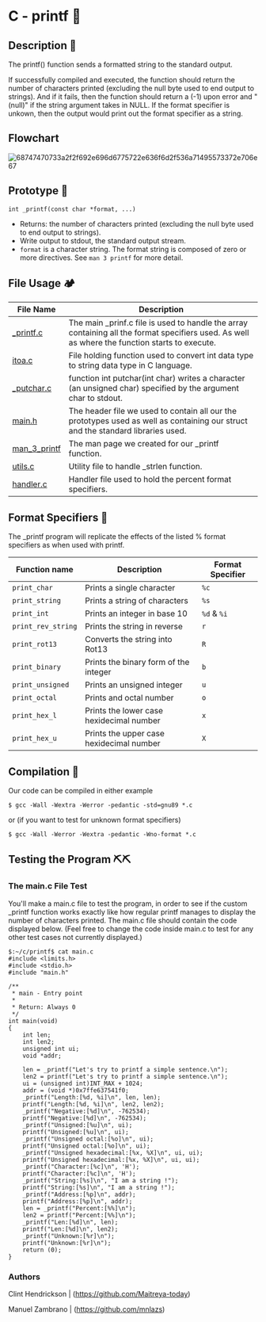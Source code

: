 
# C - printf :page_facing_up:

## Description :memo:
The printf() function sends a formatted string to the standard output.

If successfully compiled and executed, the function should return the number of characters printed (excluding the null byte used to end output to strings). And if it fails, then the function should return a (-1) upon error and "(null)" if the string argument takes in NULL. If the format specifier is unkown, then the output would print out the format specifier as a string.


## Flowchart
![68747470733a2f2f692e696d6775722e636f6d2f536a71495573372e706e67](https://user-images.githubusercontent.com/105505927/178279750-67811154-48ec-4467-9dc4-e89813768989.png)

## Prototype :wrench:
`int _printf(const char *format, ...)`

- Returns: the number of characters printed (excluding the null byte used to end output to strings).
- Write output to stdout, the standard output stream.
- `format` is a character string. The format string is composed of zero or more directives. See `man 3 printf` for more detail.
## File Usage :camping: 
File Name | Description
--- | ---
[_printf.c](https://github.com/Maitreya-today/holbertonschool-printf/blob/master/_printf.c)| The main _prinf.c file is used to handle the array containing all the format specifiers used. As well as where the function starts to execute.
[itoa.c](https://github.com/Maitreya-today/holbertonschool-printf/blob/master/itoa.c) | File holding function used to convert int data type to string data type in C language.
[_putchar.c](https://github.com/Maitreya-today/holbertonschool-printf/blob/master/_putchar.c)| function int putchar(int char) writes a character (an unsigned char) specified by the argument char to stdout.
[main.h](https://github.com/Maitreya-today/holbertonschool-printf/blob/master/main.c) | The header file we used to contain all our the prototypes used as well as containing our struct and the standard libraries used.
[man_3_printf](https://github.com/Maitreya-today/holbertonschool-printf/blob/master/man_3_printf) | The man page we created for our _printf function.
[utils.c](https://github.com/Maitreya-today/holbertonschool-printf/blob/master/utils.c) | Utility file to handle _strlen function.
[handler.c](https://github.com/Maitreya-today/holbertonschool-printf/blob/master/handler.c) | Handler file used to hold the percent format specifiers.

## Format Specifiers :pushpin:
The _printf program will replicate the effects of the listed % format specifiers as when used with printf.

Function name | Description | Format Specifier
--- | --- | ---
`print_char` | Prints a single character | `%c`
`print_string` | Prints a string of characters | `%s`
`print_int` | Prints an integer in base 10| `%d` & `%i`
`print_rev_string` | Prints the string in reverse | `r`
`print_rot13` | Converts the string into Rot13 | `R`
`print_binary` | Prints the binary form of the integer | `b`
`print_unsigned` | Prints an unsigned integer | `u`
`print_octal` | Prints and octal number | `o`
`print_hex_l` | Prints the lower case hexidecimal number | `x`
`print_hex_u` | Prints the upper case hexidecimal number | `X`

## Compilation :thought_balloon:

Our code can be compiled in either example
```
$ gcc -Wall -Wextra -Werror -pedantic -std=gnu89 *.c
```
or (if you want to test for unknown format specifiers)

```
$ gcc -Wall -Werror -Wextra -pedantic -Wno-format *.c
```

## Testing the Program :pick::pick:

### The main.c File Test
You'll make a main.c file to test the program, in order to see if the custom _printf function works exactly like how regular printf manages to display the number of characters printed.
The main.c file should contain the code displayed below. (Feel free to change the code inside main.c to test for any other test cases not currently displayed.)
```
$:~/c/printf$ cat main.c
#include <limits.h>
#include <stdio.h>
#include "main.h"

/**
 * main - Entry point
 *
 * Return: Always 0
 */
int main(void)
{
    int len;
    int len2;
    unsigned int ui;
    void *addr;

    len = _printf("Let's try to printf a simple sentence.\n");
    len2 = printf("Let's try to printf a simple sentence.\n");
    ui = (unsigned int)INT_MAX + 1024;
    addr = (void *)0x7ffe637541f0;
    _printf("Length:[%d, %i]\n", len, len);
    printf("Length:[%d, %i]\n", len2, len2);
    _printf("Negative:[%d]\n", -762534);
    printf("Negative:[%d]\n", -762534);
    _printf("Unsigned:[%u]\n", ui);
    printf("Unsigned:[%u]\n", ui);
    _printf("Unsigned octal:[%o]\n", ui);
    printf("Unsigned octal:[%o]\n", ui);
    _printf("Unsigned hexadecimal:[%x, %X]\n", ui, ui);
    printf("Unsigned hexadecimal:[%x, %X]\n", ui, ui);
    _printf("Character:[%c]\n", 'H');
    printf("Character:[%c]\n", 'H');
    _printf("String:[%s]\n", "I am a string !");
    printf("String:[%s]\n", "I am a string !");
    _printf("Address:[%p]\n", addr);
    printf("Address:[%p]\n", addr);
    len = _printf("Percent:[%%]\n");
    len2 = printf("Percent:[%%]\n");
    _printf("Len:[%d]\n", len);
    printf("Len:[%d]\n", len2);
    _printf("Unknown:[%r]\n");
    printf("Unknown:[%r]\n");
    return (0);
}
```
### Authors 

Clint Hendrickson | (https://github.com/Maitreya-today)

Manuel Zambrano | (https://github.com/mnlazs)
